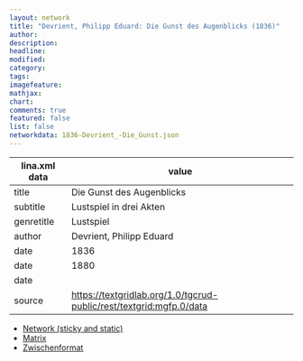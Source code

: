 ```yaml
---
layout: network
title: "Devrient, Philipp Eduard: Die Gunst des Augenblicks (1836)"
author:
description:
headline:
modified:
category:
tags:
imagefeature: 
mathjax: 
chart: 
comments: true
featured: false
list: false
networkdata: 1836-Devrient_-Die_Gunst.json
---
```

lina.xml data  | value
------------- | -------------
title|Die Gunst des Augenblicks
subtitle|Lustspiel in drei Akten
genretitle|Lustspiel
author|Devrient, Philipp Eduard
date|1836
date|1880
date|
source|https://textgridlab.org/1.0/tgcrud-public/rest/textgrid:mgfp.0/data


* [Network (sticky and static)](/network273)
* [Matrix](/matrix273)
* [Zwischenformat](/lina273 )
